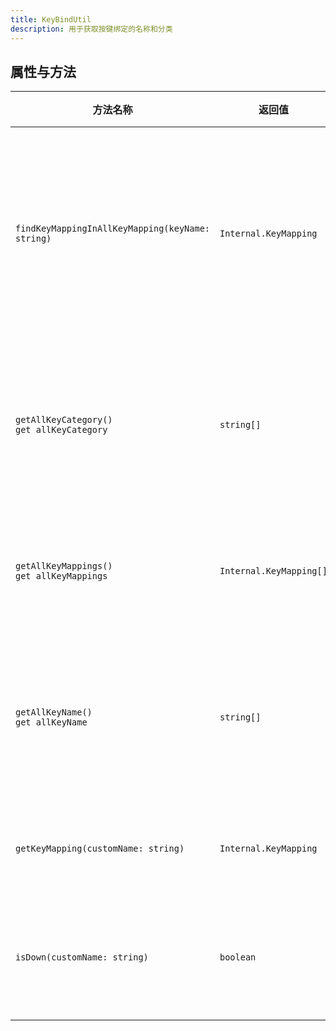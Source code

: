 ```yaml
---
title: KeyBindUtil
description: 用于获取按键绑定的名称和分类
---
```


## 属性与方法

| 方法名称                                         | 返回值                  | 说明                         |
| ------------------------------------------------ | ----------------------- | ---------------------------- |
| `findKeyMappingInAllKeyMapping(keyName: string)` | `Internal.KeyMapping`   | 通过本地化按键名获取按键绑定 |
| `getAllKeyCategory()` <br> `get allKeyCategory`  | `string[]`              | 获取所有按键绑定的分类       |
| `getAllKeyMappings()` <br> `get allKeyMappings`  | `Internal.KeyMapping[]` | 获取所有按键绑定             |
| `getAllKeyName()` <br> `get allKeyName`          | `string[]`              | 获取所有按键绑定的名称       |
| `getKeyMapping(customName: string)`              | `Internal.KeyMapping`   | 获取按键绑定                 |
| `isDown(customName: string)`                     | `boolean`               | 判断按键是否按下             |